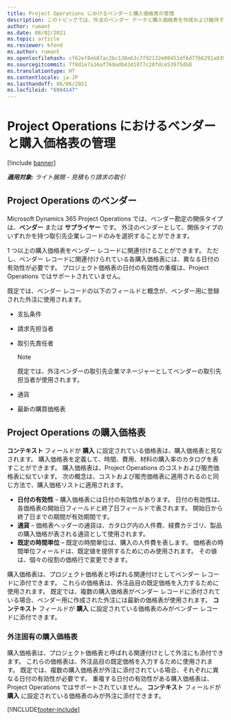 ```yaml
---
title: Project Operations におけるベンダーと購入価格表の管理
description: このトピックでは、外注のベンダー データと購入価格表を作成および維持するのに役立つ情報について説明します。
author: rumant
ms.date: 08/02/2021
ms.topic: article
ms.reviewer: kfend
ms.author: rumant
ms.openlocfilehash: cf62ef8eb87ac2bc138e63c7f92132e00451df6d7766291a8399a94a070799ab
ms.sourcegitcommit: 7f8d1e7a16af769adb43d1877c28fdce53975db8
ms.translationtype: HT
ms.contentlocale: ja-JP
ms.lasthandoff: 08/06/2021
ms.locfileid: "6994147"
---
```

# <a name="vendor-and-purchase-price-list-management-in-project-operations"></a>Project Operations におけるベンダーと購入価格表の管理

[!include [banner](../../includes/dataverse-preview.md)]

_**適用対象:** ライト展開 - 見積もり請求の取引_

## <a name="vendors-in-project-operations"></a>Project Operations のベンダー

Microsoft Dynamics 365 Project Operations では、ベンダー勘定の関係タイプは、**ベンダー** または **サプライヤー** です。 外注のベンダーとして、関係タイプのいずれかを持つ取引先企業レコードのみを選択することができます。

1 つ以上の購入価格表をベンダー レコードに関連付けることができます。 ただし、ベンダー レコードに関連付けられている各購入価格表には、異なる日付の有効性が必要です。 プロジェクト価格表の日付の有効性の重複は、Project Operations ではサポートされていません。

既定では、ベンダー レコードの以下のフィールドと概念が、ベンダー用に登録された外注に使用されます。

- 支払条件
- 請求先担当者
- 取引先責任者

    > [!NOTE]
    > 既定では、外注ベンダーの取引先企業マネージャーとしてベンダーの取引先担当者が使用されます。

- 通貨
- 最新の購買価格表

## <a name="purchase-price-lists-in-project-operations"></a>Project Operations の購入価格表

**コンテキスト** フィールドが **購入** に設定されている価格表は、購入価格表と見なされます。 購入価格表を定義して、時間、費用、材料の購入率のカタログを表すことができます。 購入価格表は、Project Operations のコストおよび販売価格表に似ています。 次の概念は、コストおよび販売価格表に適用されるのと同じ方法で、購入価格リストに適用されます。

- **日付の有効性** – 購入価格表には日付の有効性があります。 日付の有効性は、各価格表の開始日フィールドと終了日フィールドで表されます。 開始日から終了日までの期間が有効期間です。
- **通貨** – 価格表ヘッダーの通貨は、カタログ内の人件費、経費カテゴリ、製品の購入価格が表される通貨として使用されます。
- **既定の時間単位** – 既定の時間単位は、購入の人件費を表します。 価格表の時間単位フィールドは、既定値を提供するためにのみ使用されます。 その値は、個々の役割の価格行で変更できます。

購入価格表は、プロジェクト価格表と呼ばれる関連付けとしてベンダー レコードに添付できます。 これらの価格表は、外注品目の既定価格を入力するために使用されます。 既定では、複数の購入価格表がベンダー レコードに添付されている場合、ベンダー用に作成された外注には最新の価格表が使用されます。 **コンテキスト** フィールドが **購入** に設定されている価格表のみがベンダー レコードに添付できます。

### <a name="subcontract-specific-purchase-price-lists"></a>外注固有の購入価格表

購入価格表は、プロジェクト価格表と呼ばれる関連付けとして外注にも添付できます。 これらの価格表は、外注品目の既定価格を入力するために使用されます。 既定では、複数の購入価格表が外注に添付されている場合、それぞれに異なる日付の有効性が必要です。 重複する日付の有効性がある購入価格表は、Project Operations ではサポートされていません。 **コンテキスト** フィールドが **購入** に設定されている価格表のみが外注に添付できます。

[!INCLUDE[footer-include](../../includes/footer-banner.md)]

